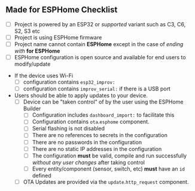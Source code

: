 ## Made for ESPHome Checklist

- [ ] Project is powered by an ESP32 or _supported_ variant such as C3, C6, S2, S3 etc
- [ ] Project is using ESPHome firmware
- [ ] Project name cannot contain **ESPHome** except in the case of _ending with_ **for ESPHome**
- [ ] ESPHome configuration is open source and available for end users to modify/update
- If the device uses Wi-Fi
  - [ ] configuration contains `esp32_improv:`
  - [ ] configuration contains `improv_serial:` if there is a USB port
- Users should be able to apply updates to your device.
  - [ ] Device can be "taken control" of by the user using the ESPHome Builder
    - [ ] Configuration includes `dashboard_import:` to facilitate this
    - [ ] Configuration contains `ota`.`esphome` component.
    - [ ] Serial flashing is not disabled
    - [ ] There are no references to secrets in the configuration
    - [ ] There are no passwords in the configuration
    - [ ] There are no static IP addresses in the configuration
    - [ ] The configuration **must** be valid, compile and run successfully _without any user changes_ after taking control
    - [ ] Every entity/component (sensor, switch, etc) **must** have an `id` defined
  - [ ] OTA Updates are provided via the `update`.`http_request` component.
